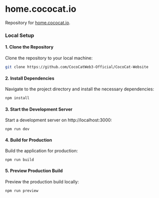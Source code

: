 # home.cococat.io

Repository for [home.cococat.io](https://home.cococat.io).

### Local Setup

#### 1. Clone the Repository

Clone the repository to your local machine:

```bash
git clone https://github.com/CocoCatWeb3-Official/CocoCat-Website
```
#### 2. Install Dependencies
Navigate to the project directory and install the necessary dependencies:
```bash
npm install
```
#### 3. Start the Development Server
Start a development server on http://localhost:3000:
```
npm run dev
```
#### 4. Build for Production
Build the application for production:
```
npm run build
```
#### 5. Preview Production Build
Preview the production build locally:
```
npm run preview
```
